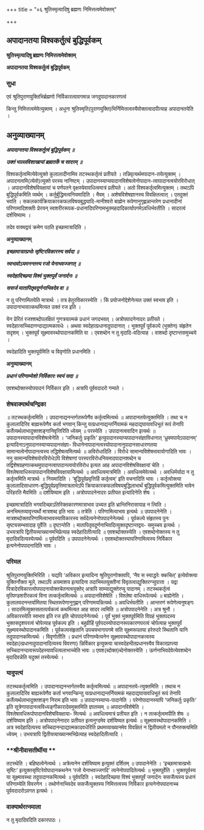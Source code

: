 +++
title = "०६ श्रुतिस्मृत्यादिषु ब्रह्मणः निमित्तत्वमेवोक्तम्"

+++


## अपादानतया विश्वकर्तुत्वं बुद्धिपूर्वकम्

**श्रुतिस्मृत्यादिषु ब्रह्मणः निमित्तत्वमेवोक्तम्**

**अपादानतया विश्वकर्तुत्वं बुद्धिपूर्वकम्**

### **सुधा**

एवं श्रुतिपुराणयुक्तिभिर्ब्रह्मणो निर्विकारत्वावगमान्न जगदुपादानकारणत्वं

किन्तु निमित्तत्वमेवेत्युक्तम् । अधुना श्रुतिस्मृति(पुराणयुक्ति)भिर्निमित्तत्वस्यैवोक्तत्वादपीत्याह अपादानतयेति ।

## **अनुव्याख्यानम्**

***अपादानतया विश्वकर्तुत्वं बुद्धिपूर्वकम् ॥***

***उक्तं भाल्लविशाखायां ब्रह्मतर्के च सादरम् ॥***

विश्वकर्तृत्वमित्येवेत्युक्ते कुलालादीनामिव तटस्थकर्तृत्वं प्रतीयते । तन्निवृत्यर्थमपादान-तयेत्युक्तम् । अपादनत्वमि(त्येवो)त्युक्ते परस्य नानिष्टम् । उपादानस्याप्यपादानविशेषत्वेनोपादान-त्वापादानत्वयोरविरोधात् । अपादानविशेषविवक्षायां च पर्णपतने वृक्षस्येवावधित्वमात्रं प्रतीयते । अतो विश्वकर्तृत्वमित्युक्तम् । तथाऽपि बुद्धिपूर्वकमिति व्यर्थम् । कर्तुर्बुद्धिमत्वनियमादिति । मैवम् । अशेषविशेषज्ञानस्य विवक्षितत्वात् । एतदुक्तं भवति । सकलकार्यक्रियाकारकफलविषयबुद्ध्यादि-मानीश्वरो बाह्मेन रूपेणानुगृह्णन्नान्तरेण प्रधानादीनां परिणामादिशक्तीः प्रेरयन् स्वशरीररूपक-प्रधानादिपरिणामभूतमहदादिकार्यापगमेऽवधिर्भवतीति । सादरत्वं दर्शयिष्यामः ।

तदेव वाक्यद्वयं क्रमेण पठति इच्छामात्रादिति ।

**अनुव्याख्यानम्**

***इच्छामात्रात्प्रभोः सृष्टिरविकारस्य सर्वदा ॥***

***स्वभावोऽयमनन्तस्य रजो येनाभवज्जगत् ॥***

***स्वदेहादिच्छया विश्वं भुक्तपूर्वं जनार्दनः ॥***

***ससर्ज मातापितृवदूर्णनाभिवदेव वा ॥***

न तु परिणामितयेति मात्रार्थः । तत्र हेतुरविकारस्येति । किं प्रयोजनोद्देशेनेत्यत उक्तं स्वभाव इति । उपादानाभावात्कथमित्यत उक्तं रज इति ।

येन प्रेरितं रजश्शब्दोपलक्षितं गुणत्रयात्मकं प्रधानं जगदभवत् । अत्रोपपादनेनादरः प्रतीयते । स्वदेहात्सच्चिदानन्दाद्यात्मकावधेः । अथवा स्वदेहात्प्रधानादुपादानात् । भूक्तपूर्वं पूर्वकल्पे (भुक्तेन) संहृतेन सदृशम् । भुक्तपूर्वं सूक्ष्मावस्थोपादानकमिति वा । एवशब्देन न तु मृदादि-वदित्याह । वाशब्दो दृष्टान्तसमुच्चये ।

स्वदेहादिति भुक्तपूर्वमिति च विवृणोति प्रधानमिति ।

**अनुव्याख्यानम्**

***प्रधानं परिणाम्येशो निर्विकारः स्वयं सदा ॥***

एवशब्दोक्तस्योपपादनं निर्विकार इति । अत्रापि पूर्ववदादरो गम्यते ।

### **शेषवाक्यार्थचन्द्रिका**

॥ तटस्थकर्तृत्वमिति । उपदानाद्यनन्तर्गतरूपेणैव कर्तृत्वमित्यर्थः ॥ अपादानतयेत्युक्तमिति । तथा च न कुलालादिरिव बाह्मरूपेणैव कर्ता भगवान् किन्तु यत्प्रधानाद्यन्तर्नियामकं महदाद्यपायावधिभूतं रूपं तेनापि कर्तेत्यर्थलाभादुक्तशङ्गानिवृत्तिरिति ध्येयम् ॥ परस्येति । उपादानत्ववादिन इत्यर्थः ॥ उपादानस्यापादानविशेषत्वेनेति । ‘जनिकर्तुः प्रकृतिः’ इत्युपादानस्याप्यपादानसंज्ञाविधानात् ‘ध्रुवमपायेऽपादानम्’ इत्यादिनाऽनुपादानस्याप्यपादानसंज्ञा- विधानेनापादानत्वस्योपादानानुपादानसाधारणतया सामान्यत्वेनोपादानत्वस्य तद्धिशेषत्वमित्यर्थः ॥ अविरोधादिति । विरोधे सामान्यविशेषभावायोगादिति भावः । ननु सामान्यविशेषयोरविरोधेऽपि विशेषाणां परस्परविरोधनियमादपादानशब्देन च तद्विशेषग्रहणात्कथमुपादानत्वापादानत्वयोरविरोध इत्यत आह अपादानविशेषविवक्षायां चेति । विश्लेषावाधिरूपापादानविशेषविवक्षायामित्यर्थः ॥ अवधित्वमात्रमिति । अवधित्वमेवेत्यर्थः । अवधिर्मर्यादा न तु कर्तृत्वमिति मात्रार्थः ॥ नियमादिति । ‘बुद्धिपूर्वप्रवृत्तिर्हि कर्तृत्वम्’ इति वचनादिति भावः । कर्तृत्वोक्त्या कुलालादिसाधारण-बुद्धिपूर्वप्रवृत्तिमात्रलाभेऽपि क्रियाकारकफलविषयबुद्धिलाभार्थं बुद्धिपूर्वकमित्युक्तमिति भावेन परिहरति मैवमिति ॥ दर्शयिष्याम इति । अत्रोपपादनेनादरः प्रतीयत इत्यादिनेति शेषः ।

इच्छामात्रादिति भगवदिच्छाऽतिरिक्तकारणमात्राभाव उच्यत इति भ्रान्तिनिरासायाह न त्विति । अनभिमतव्यावृत्त्यर्थो मात्रशब्द इति भावः ॥ तत्रेति । परिणामित्वाभाव इत्यर्थः ॥ उपपादनेनेति । मात्रशब्दोक्तपरिणामित्वाभावस्याविकारस्य सर्वदेत्यनेनोपपादनेनेत्यर्थः । पूर्वकल्पे संहृतस्य पुनः सृष्ट्यसम्भवादाह पूर्वेति ॥ दृष्टान्तेति । मातापितृवदूर्णनाभिवदित्युक्तदृष्टान्तद्वय- समुच्चय इत्यर्थः । उभयत्रापि द्वितीयव्याख्यानमभिप्रेत्याह स्वदेहादितीत्यादि ॥ एवशब्दोक्तस्येति । एवशब्देनोक्तस्य न तु मृदादिवदित्यस्येत्यर्थः ॥ पूर्ववदिति ॥ उपपादनेनेत्यर्थः । एवशब्दोक्तस्यापरिणामित्वस्य निर्विकार इत्यनेनोपपादनादिति भावः ।

### **परिमल**

श्रुतिपुराणयुक्तिभिरिति । यद्यपि ‘अविकार इत्यादिना श्रुतिपुराणोक्तवपि, ‘नैव स स्याद्धरेः क्कचित्’ इत्येवोक्त्या युक्तिर्नोक्ता मूले, तथाऽपि अयमाशय इत्यादिना तदाभिमतयुक्तीनां विवृतत्वाद्युक्तिरग्प्युपात्ता । यद्वा पित्रादेरविकारत्वोपपादनायोक्तचेतनत्वयुक्तेर् अत्रापि साम्याद्युक्तेरप्यु पादानम् । तटस्थकर्तृत्वं मृत्पिण्डशरीरकत्वं विना तत्कर्तृत्वमित्यर्थः ॥ अपादानविशेषेति । विश्लेषा वाधिरूपेत्यर्थः ॥ बाह्येनेति । कुलालवदनन्तर्यामितया स्थितरूपेणानुगृह्णन् परिणामयन्नित्यर्थः ॥ अवधिर्भवतीति । आन्तरणं रूपेणेत्यनुषङ्गः । सादरमित्युक्तसतात्पर्यकत्वं कथमित्यत आह सादर त्वमिति ॥ अत्रोपपादनेनेति । अत्र श्रुनौ । अविकारस्येति स्वभाव इति रज इति चोपपादनेनेत्यर्थः । पूर्वं भुक्तं भुक्तपूर्वमिति विग्रहं भुक्तपदस्य भुक्तसदृशपरत्वं चोपेत्याह पूर्वकल्प इति । बहुव्रीहिं पूर्वपदस्योपादानरूपकारणपरत्वं चोपेत्याह भुक्तपूर्वं सूक्ष्मावस्थोपादानकमिति । पूर्वकल्पसंहृतानि उपचयभागापगमे सति सूक्ष्मरूपतया हरेरुदरे स्थितानि यानि तदुपादानकमित्यर्थः । विवृणोतीति । प्रधानं परिणाम्येत्यनेन सूक्ष्मावस्थोपादानकत्वस्य स्वदेहा(त्प्रधानादुपादानादित्यस्य विवरणा) न्निर्विकार इत्युक्त्या चास्वदेहभीतप्रधानस्यैव विकारप्राप्त्या सच्चिदानन्दत्वरूपदेहस्यावधित्वलाभाच्चेति भावः ॥ एवश(ब्दोक्त)ब्देनोक्तस्येति । ऊर्णनाभिवदेवेत्येवशब्देन मृदादिवन्नेति यदुक्तं तस्येत्यर्थः ।

### **यादुपत्यं**

तटस्थकर्तृत्वमिति । उपादानाद्यनन्तर्गतस्यैव कर्तृत्वमित्यर्थः ॥ अपादानतये-त्युक्तमिति । तथाच न कुलालादिरिव बाह्यरूपेणैव कर्ता भगवान्किन्तु यत्प्रधानाद्यन्तर्नियामकं महदाद्यपायावधिभूतं रूपं तेनापि कर्तेत्यर्थलाभादुक्तशङ्ग निराम इति भावः ॥ उपादानस्याप्य-पादानेति । परेणोपादानस्यापि ‘जनिकर्तुः प्रकृतिः’ इति सूत्रेणापादानत्वविध्यङ्गीकारादेवमुक्तमिति ज्ञातव्यम् ॥ अपादानविशेषेति । विश्लेषावधिरूपोपादानविशेषविवक्षाया- मित्यर्थः ॥ अवधित्वमात्रं प्रतीयत इति । न तत्कर्तृत्वमपीति शेषः ॥ दर्शयिष्याम इति । अत्रोपपादनेनादरः प्रतीयत इत्यनुग्दमेव दर्शयिष्यत इत्यर्थः ॥ सूक्ष्मावस्थोपादानकमिति । अत्र स्वदेहादित्यस्य सच्चिदानन्दाद्यात्मकादवधेरिति प्रथमव्याख्यानमेव विवक्षितं न द्वितीयमतो न पौनरुक्त्यमिति ध्येयम् । उभयत्रापि द्वितीयव्याख्यानमभिप्रेत्याह स्वदेहादितीत्यादि ।

### **श्रीनीवासतीर्थीया **

तटस्थेति । बहिष्ठत्वेनेत्यर्थः । अत्रेत्यनेन दर्शयिष्याम इत्युक्तं दर्शितम् ॥ उपादानेनेति । ‘इच्छामात्रात्प्रभोः सृष्टिः’ इत्युक्तसृष्टिरेवोपादानकथनेन ‘रजो येनाभवज्जगदि’ त्यनेनोपपादितेत्यर्थः ॥ भुक्तपूर्वेति । भुक्तपूर्वस्य या सूक्ष्मावस्था तदुपादानकमित्यर्थः ॥ पूर्ववदिति । स्वदेहादिच्छया विश्वं भुक्तपूर्वं जनार्दनः ससर्जेत्यस्य प्रधानं परिणाम्येति विवरणेन । तथोर्णनाभिवदेव ससर्जेत्युक्तस्य निमित्तत्वस्य निर्विकार इत्यनेनोपपादनाच्च पूर्ववदादरोऽवगत इत्यर्थः ।

### **वाक्यार्थरत्नमाला**

न तु मृदादिवदिति दकारपाठः ।

